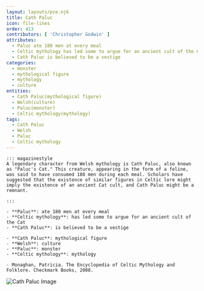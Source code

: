 ```yaml
---
layout: layouts/pce.njk
title: Cath Paluc
icon: file-lines
order: 413
contributors: [ 'Christopher Godwin' ]
attributes:
  - Paluc ate 180 men at every meal
  - Celtic mythology has led some to argue for an ancient cult of the Cat
  - Cath Paluc is believed to be a vestige
categories:
  - monster
  - mythological figure
  - mythology
  - culture
entities:
  - Cath Paluc(mythological figure)
  - Welsh(culture)
  - Paluc(monster)
  - Celtic mythology(mythology)
tags:
  - Cath Paluc
  - Welsh
  - Paluc
  - Celtic mythology
---
```

``` tab [group1:Info]
::: magazinestyle
A legendary character from Welsh mythology is Cath Paluc, also known as "Paluc's Cat." This creature, appearing in the form of a feline, was said to have consumed 180 men during each meal. Scholars have suggested that the existence of similar figures in Celtic lore might imply the existence of an ancient Cat cult, and Cath Paluc might be a remnant.

:::
```
``` tab [group1:Attributes]
- **Paluc**: ate 180 men at every meal
- **Celtic mythology**: has led some to argue for an ancient cult of the Cat
- **Cath Paluc**: is believed to be a vestige
```
``` tab [group1:Entities]
- **Cath Paluc**: mythological figure
- **Welsh**: culture
- **Paluc**: monster
- **Celtic mythology**: mythology
```
``` tab [group1:Sources]
- Monaghan, Patricia. The Encyclopedia of Celtic Mythology and Folklore. Checkmark Books, 2008.
```
![Cath Paluc Image]([None])
